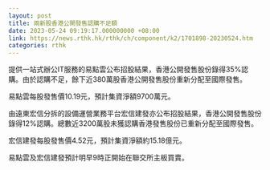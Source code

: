 ```yaml
---
layout: post
title: 兩新股香港公開發售認購不足額
date: 2023-05-24 09:19:17.000000000 +08:00
link: https://news.rthk.hk/rthk/ch/component/k2/1701898-20230524.htm
categories: rthk
---
```


提供一站式辦公IT服務的易點雲公布招股結果，香港公開發售股份錄得35%認購。由於認購不足，餘下近380萬股香港公開發售股份重新分配至國際發售。

易點雲每股發售價10.19元，預計集資淨額9700萬元。

由遠東宏信分拆的設備運營業務平台宏信建發亦公布招股結果，香港公開發售股份錄得12%認購。總數近3200萬股未獲認購香港發售股份已重新分配至國際發售。

宏信建發每股發售價4.52元，預計集資淨額約15.18億元。

易點雲及宏信建發預計明早9時正開始在聯交所主板買賣。

